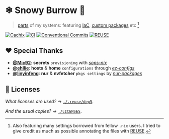 # ❄ Snowy️ Burrow 🦝

> [parts][flake-parts] of my systems: featuring [IaC][terraform], [custom packages][NUR/procyon] etc [^1]

[![Cachix][Cachix badge]][Cachix link] [![CI][CI badge]][CI link] [![Conventional Commits][Conventional Commits badge]][Conventional Commits link] [![REUSE][REUSE badge]][REUSE compliance]

## ❤️ Special Thanks

- **[@Mic92][Mic92]**: **secrets** `provisioning` with _[sops-nix][Mic92/sops-nix]_
- **[@ehllie][ehllie]**: **hosts** & **home** `configurations` through _[ez-configs][ehllie/ez-configs]_
- **[@linyinfeng][linyinfeng]**: **nur** & **nvfetcher** `pkgs settings` by _[nur-packages][linyinfeng/nur-packages]_

## 📄 Licenses

_What licenses are used?_ &rarr; [`./.reuse/dep5`][Project licensing].

_And the usual copies?_ &rarr; [`./LICENSES`][Project licenses].

[flake-parts]: https://flake.parts
[terraform]: https://github.com/hashicorp/terraform
[NUR/procyon]: https://nur.nix-community.org/repos/procyon
[Cachix badge]: https://img.shields.io/badge/cachix-procyon-white.svg
[Cachix link]: https://procyon.cachix.org
[CI badge]: https://github.com/UnidealisticRaccoon/SnowyBurrow/actions/workflows/ci.yaml/badge.svg
[CI link]: https://github.com/UnidealisticRaccoon/SnowyBurrow/actions/workflows/ci.yaml
[Conventional Commits badge]: https://img.shields.io/badge/1.0.0-blue?label=Conventional%20Commits&color=eba0ac&labelColor=313244&style=for-the-badge&logo=github&logoColor=eba0ac
[Conventional Commits link]: https://conventionalcommits.org
[REUSE]: https://reuse.software
[REUSE badge]: https://api.reuse.software/badge/github.com/UnidealisticRaccoon/SnowyBurrow
[REUSE compliance]: https://api.reuse.software/info/github.com/UnidealisticRaccoon/SnowyBurrow
[Mic92]: https://github.com/Mic92
[Mic92/sops-nix]: https://github.com/Mic92/sops-nix
[ehllie]: https://github.com/ehllie
[ehllie/ez-configs]: https://github.com/ehllie/ez-configs
[linyinfeng]: https://github.com/linyinfeng
[linyinfeng/nur-packages]: https://github.com/linyinfeng/nur-packages
[Project licensing]: https://github.com/UnidealisticRaccoon/SnowyBurrow/blob/main/.reuse/dep5
[Project licenses]: https://github.com/UnidealisticRaccoon/SnowyBurrow/tree/main/LICENSES

[^1]: Also featuring many settings borrowed from fellow `.nix` users. I tried to give credit as much as possible annotating the files with [REUSE][REUSE].
